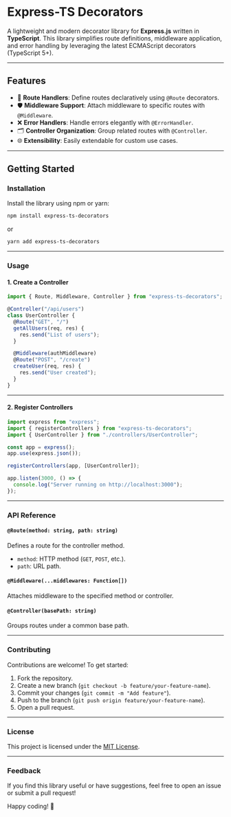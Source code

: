 
# Express-TS Decorators

A lightweight and modern decorator library for **Express.js** written in **TypeScript**. This library simplifies route definitions, middleware application, and error handling by leveraging the latest ECMAScript decorators (TypeScript 5+).

---

## Features

- 🚀 **Route Handlers**: Define routes declaratively using `@Route` decorators.
- 🛡️ **Middleware Support**: Attach middleware to specific routes with `@Middleware`.
- ❌ **Error Handlers**: Handle errors elegantly with `@ErrorHandler`.
- 🗂️ **Controller Organization**: Group related routes with `@Controller`.
- 🌐 **Extensibility**: Easily extendable for custom use cases.

---

## Getting Started

### Installation

Install the library using npm or yarn:

```bash
npm install express-ts-decorators
```

or

```bash
yarn add express-ts-decorators
```

---

### Usage

#### 1. Create a Controller

```typescript
import { Route, Middleware, Controller } from "express-ts-decorators";

@Controller("/api/users")
class UserController {
  @Route("GET", "/")
  getAllUsers(req, res) {
    res.send("List of users");
  }

  @Middleware(authMiddleware)
  @Route("POST", "/create")
  createUser(req, res) {
    res.send("User created");
  }
}
```

---

#### 2. Register Controllers

```typescript
import express from "express";
import { registerControllers } from "express-ts-decorators";
import { UserController } from "./controllers/UserController";

const app = express();
app.use(express.json());

registerControllers(app, [UserController]);

app.listen(3000, () => {
  console.log("Server running on http://localhost:3000");
});
```

---

### API Reference

#### `@Route(method: string, path: string)`
Defines a route for the controller method.

- `method`: HTTP method (`GET`, `POST`, etc.).
- `path`: URL path.

#### `@Middleware(...middlewares: Function[])`
Attaches middleware to the specified method or controller.

#### `@Controller(basePath: string)`
Groups routes under a common base path.

---

### Contributing

Contributions are welcome! To get started:

1. Fork the repository.
2. Create a new branch (`git checkout -b feature/your-feature-name`).
3. Commit your changes (`git commit -m "Add feature"`).
4. Push to the branch (`git push origin feature/your-feature-name`).
5. Open a pull request.

---

### License

This project is licensed under the [MIT License](LICENSE).

---

### Feedback

If you find this library useful or have suggestions, feel free to open an issue or submit a pull request!

Happy coding! 🚀
